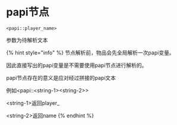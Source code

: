 # papi节点

```
<papi::player_name>
```

参数为待解析文本

{% hint style="info" %}
节点解析前，物品会先全局解析一次papi变量。

因此直接写出的papi变量是不需要使用papi节点进行解析的。

papi节点存在的意义是应对经过拼接的papi文本

例如\<papi::\<string-1>\<string-2>>

\<string-1>返回player\_

\<string-2>返回name
{% endhint %}
